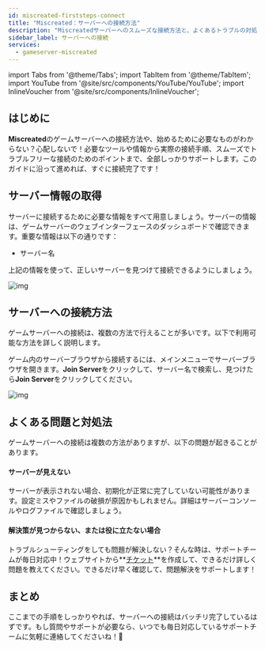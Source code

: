```yaml
---
id: miscreated-firststeps-connect
title: "Miscreated：サーバーへの接続方法"
description: "Miscreatedサーバーへのスムーズな接続方法と、よくあるトラブルの対処法をチェックして快適なゲーム体験を → 今すぐ詳しく見る"
sidebar_label: サーバーへの接続
services:
  - gameserver-miscreated
---
```


import Tabs from '@theme/Tabs';
import TabItem from '@theme/TabItem';
import YouTube from '@site/src/components/YouTube/YouTube';
import InlineVoucher from '@site/src/components/InlineVoucher';


## はじめに
**Miscreated**のゲームサーバーへの接続方法や、始めるために必要なものがわからない？心配しないで！必要なツールや情報から実際の接続手順、スムーズでトラブルフリーな接続のためのポイントまで、全部しっかりサポートします。このガイドに沿って進めれば、すぐに接続完了です！

<InlineVoucher />



## サーバー情報の取得


サーバーに接続するために必要な情報をすべて用意しましょう。サーバーの情報は、ゲームサーバーのウェブインターフェースのダッシュボードで確認できます。重要な情報は以下の通りです：

- サーバー名


上記の情報を使って、正しいサーバーを見つけて接続できるようにしましょう。

![img](https://screensaver01.zap-hosting.com/index.php/s/5dti55eDJtEYimm/preview)

## サーバーへの接続方法


ゲームサーバーへの接続は、複数の方法で行えることが多いです。以下で利用可能な方法を詳しく説明します。

<Tabs>
    <TabItem value="connect_solution_server_browser_ingame" label="サーバーブラウザ（ゲーム内）" default>

ゲーム内のサーバーブラウザから接続するには、メインメニューでサーバーブラウザを開きます。**Join Server**をクリックして、サーバー名で検索し、見つけたら**Join Server**をクリックしてください。

![img](https://screensaver01.zap-hosting.com/index.php/s/jfHZbDFgZrKZq9Q/download)

</TabItem>


</Tabs>



## よくある問題と対処法


ゲームサーバーへの接続は複数の方法がありますが、以下の問題が起きることがあります。

#### サーバーが見えない


サーバーが表示されない場合、初期化が正常に完了していない可能性があります。設定ミスやファイルの破損が原因かもしれません。詳細はサーバーコンソールやログファイルで確認しましょう。



#### 解決策が見つからない、または役に立たない場合


トラブルシューティングをしても問題が解決しない？そんな時は、サポートチームが毎日対応中！ウェブサイトから**[チケット](https://zap-hosting.com/en/customer/support/)**を作成して、できるだけ詳しく問題を教えてください。できるだけ早く確認して、問題解決をサポートします！



## まとめ

ここまでの手順をしっかりやれば、サーバーへの接続はバッチリ完了しているはずです。もし質問やサポートが必要なら、いつでも毎日対応しているサポートチームに気軽に連絡してくださいね！🙂




<InlineVoucher />
